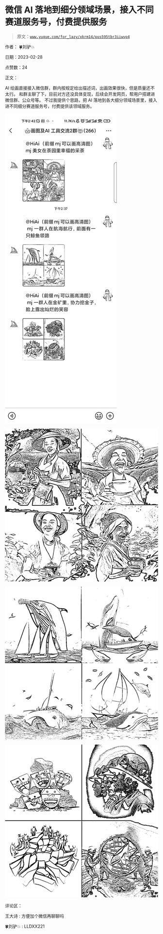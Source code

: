 # 微信 AI 落地到细分领域场景，接入不同赛道服务号，付费提供服务

> 原文：[`www.yuque.com/for_lazy/xkrm14/pus595tbr3iiwvp4`](https://www.yuque.com/for_lazy/xkrm14/pus595tbr3iiwvp4)

作者： 🍀刘驴💥 

日期：2023-02-28 

点赞数：24 

正文： 

AI 绘画直接接入微信群，群内按规定给出描述词，出画效果很快，但是质量还不太行。 和群主聊了下，目前对方还没具体变现，后续会开发网页，帮用户搭建进微信群、公众号等。 不过我提供个思路，把 AI 落地到各大细分领域场景里，接入进不同细分赛道服务号，付费提供该领域服务。 

![](img/c14ce8c253541bdf452f458a331285ae.png)  

![](img/b82b96cedc1a5c1907f51fd0457aaae3.png)  

![](img/918638464f494b495395745464f61d10.png)  

![](img/88670211c4a4b4315011487a6df9d578.png)  

评论区： 

王大诗 : 方便加个微信再聊聊吗 

🍀刘驴💥 : LLDXX221 

